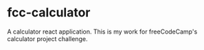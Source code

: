# fcc-calculator
A calculator react application. This is my work for freeCodeCamp's calculator project challenge.